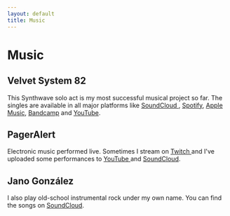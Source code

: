 ```yaml
---
layout: default
title: Music
---
```

# Music

## Velvet System 82

This Synthwave solo act is my most successful musical project so far. The
singles are available in all major platforms like [SoundCloud
][soundcloud-velvet], [Spotify][spotify-velvet], [Apple Music][apple-velvet],
[Bandcamp][bandcamp-velvet] and [YouTube][youtube-velvet].

## PagerAlert

Electronic music performed live. Sometimes I stream on [Twitch
][twitch-pageralert] and I've uploaded some performances to [YouTube
][youtube-pageralert] and [SoundCloud][soundcloud-pageralert].

## Jano González

I also play old-school instrumental rock under my own name. You can find the
songs on [SoundCloud][soundcloud-janogonzalez].

[soundcloud-velvet]: https://soundcloud.com/velvetsystem82
[spotify-velvet]: https://open.spotify.com/artist/0nxKUWB44Z92DtwfhluQrI
[apple-velvet]: https://music.apple.com/artist/velvet-system-82/1440233254
[bandcamp-velvet]: https://velvetsystem82.bandcamp.com
[youtube-velvet]: https://www.youtube.com/channel/UC9W57hOno9q-GTBm_p-UrWg
[twitch-pageralert]: https://www.twitch.tv/pageralert
[youtube-pageralert]: https://www.youtube.com/channel/UCjUGRxzlbBz4bC5B7atzDyw
[soundcloud-pageralert]: https://soundcloud.com/pageralert
[soundcloud-janogonzalez]: https://soundcloud.com/janogonzalez
